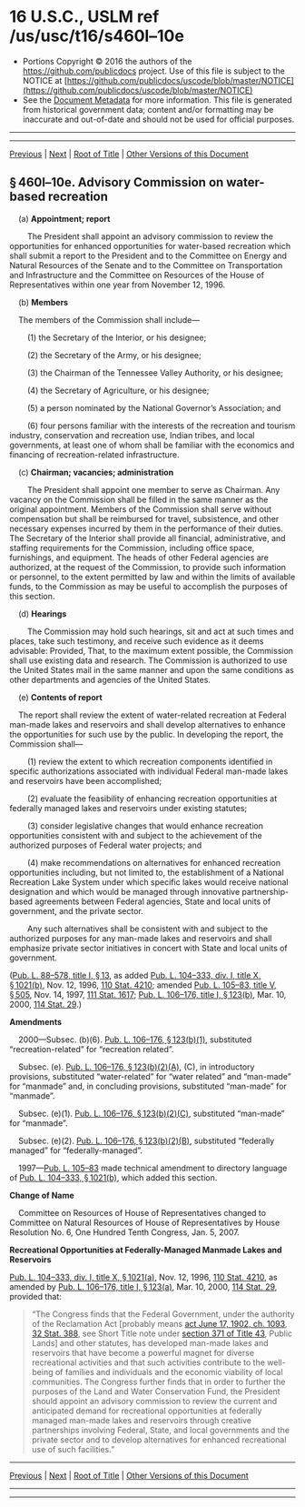 ---
---

# 16 U.S.C., USLM ref /us/usc/t16/s460l–10e

* Portions Copyright © 2016 the authors of the https://github.com/publicdocs project.
  Use of this file is subject to the NOTICE at [https://github.com/publicdocs/uscode/blob/master/NOTICE](https://github.com/publicdocs/uscode/blob/master/NOTICE)
* See the [Document Metadata](././../../../../../..//README.md) for more information.
  This file is generated from historical government data; content and/or formatting may be inaccurate and out-of-date and should not be used for official purposes.

----------
----------

[Previous](./../../../../../..//us/usc/t16/ch1/schLXIX/ptB/m__us_usc_t16_s460l–10d.md) | [Next](./../../../../../..//us/usc/t16/ch1/schLXIX/ptB/m__us_usc_t16_s460l–11.md) | [Root of Title](./../../../../../../) | [Other Versions of this Document](https://publicdocs.github.io/go/links?ns=uslm&ref=%2Fus%2Fusc%2Ft16%2Fs460l%E2%80%9310e)

## § 460l–10e. Advisory Commission on water-based recreation

    (a) __Appointment; report__ 

        The President shall appoint an advisory commission to review the opportunities for enhanced opportunities for water-based recreation which shall submit a report to the President and to the Committee on Energy and Natural Resources of the Senate and to the Committee on Transportation and Infrastructure and the Committee on Resources of the House of Representatives within one year from November 12, 1996.

    (b) __Members__ 

    The members of the Commission shall include—

        (1) the Secretary of the Interior, or his designee;

        (2) the Secretary of the Army, or his designee;

        (3) the Chairman of the Tennessee Valley Authority, or his designee;

        (4) the Secretary of Agriculture, or his designee;

        (5) a person nominated by the National Governor’s Association; and

        (6) four persons familiar with the interests of the recreation and tourism industry, conservation and recreation use, Indian tribes, and local governments, at least one of whom shall be familiar with the economics and financing of recreation-related infrastructure.

    (c) __Chairman; vacancies; administration__ 

        The President shall appoint one member to serve as Chairman. Any vacancy on the Commission shall be filled in the same manner as the original appointment. Members of the Commission shall serve without compensation but shall be reimbursed for travel, subsistence, and other necessary expenses incurred by them in the performance of their duties. The Secretary of the Interior shall provide all financial, administrative, and staffing requirements for the Commission, including office space, furnishings, and equipment. The heads of other Federal agencies are authorized, at the request of the Commission, to provide such information or personnel, to the extent permitted by law and within the limits of available funds, to the Commission as may be useful to accomplish the purposes of this section.

    (d) __Hearings__ 

        The Commission may hold such hearings, sit and act at such times and places, take such testimony, and receive such evidence as it deems advisable: Provided, That, to the maximum extent possible, the Commission shall use existing data and research. The Commission is authorized to use the United States mail in the same manner and upon the same conditions as other departments and agencies of the United States.

    (e) __Contents of report__ 

    The report shall review the extent of water-related recreation at Federal man-made lakes and reservoirs and shall develop alternatives to enhance the opportunities for such use by the public. In developing the report, the Commission shall—

        (1) review the extent to which recreation components identified in specific authorizations associated with individual Federal man-made lakes and reservoirs have been accomplished;

        (2) evaluate the feasibility of enhancing recreation opportunities at federally managed lakes and reservoirs under existing statutes;

        (3) consider legislative changes that would enhance recreation opportunities consistent with and subject to the achievement of the authorized purposes of Federal water projects; and

        (4) make recommendations on alternatives for enhanced recreation opportunities including, but not limited to, the establishment of a National Recreation Lake System under which specific lakes would receive national designation and which would be managed through innovative partnership-based agreements between Federal agencies, State and local units of government, and the private sector.

        Any such alternatives shall be consistent with and subject to the authorized purposes for any man-made lakes and reservoirs and shall emphasize private sector initiatives in concert with State and local units of government.

([Pub. L. 88–578, title I, § 13][/us/pl/88/578/s13], as added [Pub. L. 104–333, div. I, title X, § 1021(b)][/us/pl/104/333/s1021/b], Nov. 12, 1996, [110 Stat. 4210][/us/stat/110/4210]; amended [Pub. L. 105–83, title V, § 505][/us/pl/105/83/s505], Nov. 14, 1997, [111 Stat. 1617][/us/stat/111/1617]; [Pub. L. 106–176, title I, § 123(b)][/us/pl/106/176/s123/b], Mar. 10, 2000, [114 Stat. 29][/us/stat/114/29].)

 __Amendments__ 

    2000—Subsec. (b)(6). [Pub. L. 106–176, § 123(b)(1)][/us/pl/106/176/s123/b/1], substituted “recreation-related” for “recreation related”.

    Subsec. (e). [Pub. L. 106–176, § 123(b)(2)(A)][/us/pl/106/176/s123/b/2/A], (C), in introductory provisions, substituted “water-related” for “water related” and “man-made” for “manmade” and, in concluding provisions, substituted “man-made” for “manmade”.

    Subsec. (e)(1). [Pub. L. 106–176, § 123(b)(2)(C)][/us/pl/106/176/s123/b/2/C], substituted “man-made” for “manmade”.

    Subsec. (e)(2). [Pub. L. 106–176, § 123(b)(2)(B)][/us/pl/106/176/s123/b/2/B], substituted “federally managed” for “federally-managed”.

    1997—[Pub. L. 105–83][/us/pl/105/83] made technical amendment to directory language of [Pub. L. 104–333, § 1021(b)][/us/pl/104/333/s1021/b], which added this section.

 __Change of Name__ 

    Committee on Resources of House of Representatives changed to Committee on Natural Resources of House of Representatives by House Resolution No. 6, One Hundred Tenth Congress, Jan. 5, 2007.

 __Recreational Opportunities at Federally-Managed Manmade Lakes and Reservoirs__ 

[Pub. L. 104–333, div. I, title X, § 1021(a)][/us/pl/104/333/s1021/a], Nov. 12, 1996, [110 Stat. 4210][/us/stat/110/4210], as amended by [Pub. L. 106–176, title I, § 123(a)][/us/pl/106/176/s123/a], Mar. 10, 2000, [114 Stat. 29][/us/stat/114/29], provided that: 

> “The Congress finds that the Federal Government, under the authority of the Reclamation Act \[probably means [act June 17, 1902, ch. 1093][/us/act/1902-06-17/ch1093], [32 Stat. 388][/us/stat/32/388], see Short Title note under [section 371 of Title 43][/us/usc/t43/s371], Public Lands\] and other statutes, has developed man-made lakes and reservoirs that have become a powerful magnet for diverse recreational activities and that such activities contribute to the well-being of families and individuals and the economic viability of local communities. The Congress further finds that in order to further the purposes of the Land and Water Conservation Fund, the President should appoint an advisory commission to review the current and anticipated demand for recreational opportunities at federally managed man-made lakes and reservoirs through creative partnerships involving Federal, State, and local governments and the private sector and to develop alternatives for enhanced recreational use of such facilities.”

----------

[Previous](./../../../../../..//us/usc/t16/ch1/schLXIX/ptB/m__us_usc_t16_s460l–10d.md) | [Next](./../../../../../..//us/usc/t16/ch1/schLXIX/ptB/m__us_usc_t16_s460l–11.md) | [Root of Title](./../../../../../../) | [Other Versions of this Document](https://publicdocs.github.io/go/links?ns=uslm&ref=%2Fus%2Fusc%2Ft16%2Fs460l%E2%80%9310e)

----------
----------

[/us/pl/88/578/s13]: https://publicdocs.github.io/go/links?ns=uslm&ref=%2Fus%2Fpl%2F88%2F578%2Fs13
[/us/pl/104/333/s1021/b]: https://publicdocs.github.io/go/links?ns=uslm&ref=%2Fus%2Fpl%2F104%2F333%2Fs1021%2Fb
[/us/stat/110/4210]: https://publicdocs.github.io/go/links?ns=uslm&ref=%2Fus%2Fstat%2F110%2F4210
[/us/pl/105/83/s505]: https://publicdocs.github.io/go/links?ns=uslm&ref=%2Fus%2Fpl%2F105%2F83%2Fs505
[/us/stat/111/1617]: https://publicdocs.github.io/go/links?ns=uslm&ref=%2Fus%2Fstat%2F111%2F1617
[/us/pl/106/176/s123/b]: https://publicdocs.github.io/go/links?ns=uslm&ref=%2Fus%2Fpl%2F106%2F176%2Fs123%2Fb
[/us/stat/114/29]: https://publicdocs.github.io/go/links?ns=uslm&ref=%2Fus%2Fstat%2F114%2F29
[/us/pl/106/176/s123/b/1]: https://publicdocs.github.io/go/links?ns=uslm&ref=%2Fus%2Fpl%2F106%2F176%2Fs123%2Fb%2F1
[/us/pl/106/176/s123/b/2/A]: https://publicdocs.github.io/go/links?ns=uslm&ref=%2Fus%2Fpl%2F106%2F176%2Fs123%2Fb%2F2%2FA
[/us/pl/106/176/s123/b/2/C]: https://publicdocs.github.io/go/links?ns=uslm&ref=%2Fus%2Fpl%2F106%2F176%2Fs123%2Fb%2F2%2FC
[/us/pl/106/176/s123/b/2/B]: https://publicdocs.github.io/go/links?ns=uslm&ref=%2Fus%2Fpl%2F106%2F176%2Fs123%2Fb%2F2%2FB
[/us/pl/105/83]: https://publicdocs.github.io/go/links?ns=uslm&ref=%2Fus%2Fpl%2F105%2F83
[/us/pl/104/333/s1021/b]: https://publicdocs.github.io/go/links?ns=uslm&ref=%2Fus%2Fpl%2F104%2F333%2Fs1021%2Fb
[/us/pl/104/333/s1021/a]: https://publicdocs.github.io/go/links?ns=uslm&ref=%2Fus%2Fpl%2F104%2F333%2Fs1021%2Fa
[/us/stat/110/4210]: https://publicdocs.github.io/go/links?ns=uslm&ref=%2Fus%2Fstat%2F110%2F4210
[/us/pl/106/176/s123/a]: https://publicdocs.github.io/go/links?ns=uslm&ref=%2Fus%2Fpl%2F106%2F176%2Fs123%2Fa
[/us/stat/114/29]: https://publicdocs.github.io/go/links?ns=uslm&ref=%2Fus%2Fstat%2F114%2F29
[/us/act/1902-06-17/ch1093]: https://publicdocs.github.io/go/links?ns=uslm&ref=%2Fus%2Fact%2F1902-06-17%2Fch1093
[/us/stat/32/388]: https://publicdocs.github.io/go/links?ns=uslm&ref=%2Fus%2Fstat%2F32%2F388
[/us/usc/t43/s371]: https://publicdocs.github.io/go/links?ns=uslm&ref=%2Fus%2Fusc%2Ft43%2Fs371



